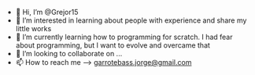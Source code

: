 - 👋 Hi, I’m @Grejor15
- 👀 I’m interested in learning about people with experience and share my little works
- 🌱 I’m currently learning how to programming for scratch. I had fear about programming, but I want to evolve and overcame that
- 💞️ I’m looking to collaborate on ...
- 📫 How to reach me --> garrotebass.jorge@gmail.com

<!---
Grejor15/Grejor15 is a ✨ special ✨ repository because its `README.md` (this file) appears on your GitHub profile.
You can click the Preview link to take a look at your changes.
--->
